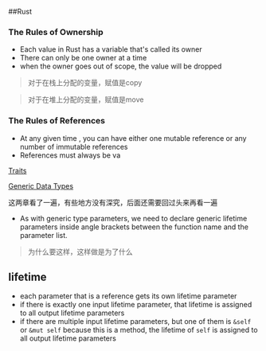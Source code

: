##Rust



### The Rules of Ownership 

  *  Each value in Rust has a variable that's called its owner
  *  There can only be one owner at a time
  *  when the owner goes out of scope, the value will be dropped



>  对于在栈上分配的变量，赋值是copy

>  对于在堆上分配的变量，赋值是move

### The Rules of References

* At any given time , you can have either one mutable reference or any number of immutable references
* References must always be va







[Traits](file:///Users/tangzhongcheng/rust/book/book/ch10-02-traits.html)

[Generic Data Types](file:///Users/tangzhongcheng/rust/book/book/ch10-01-syntax.html)

这两章看了一遍，有些地方没有深究，后面还需要回过头来再看一遍



* As with generic type parameters, we need to declare generic lifetime parameters inside angle brackets between the function name and the parameter list.

> 为什么要这样，这样做是为了什么



##  lifetime

* each parameter that is a reference gets its own lifetime parameter
* if there is exactly one input lifetime parameter, that lifetime is assigned to all output lifetime parameters
* if there are multiple input lifetime parameters, but one of them is `&self` or `&mut self` because this is a method, the lifetime of `self` is assigned to all output lifetime parameters

